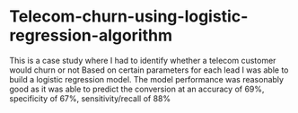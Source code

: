 # Telecom-churn-using-logistic-regression-algorithm
This is a case study where I had to identify whether a telecom customer would churn or not Based on certain parameters for each lead I was able to build a logistic regression model. The model performance was reasonably good as it was able to predict the conversion at an accuracy of 69%, specificity of 67%, sensitivity/recall of 88%
